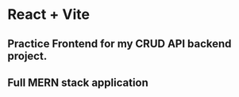 # React + Vite

## Practice Frontend for my CRUD API backend project.

## Full MERN stack application
